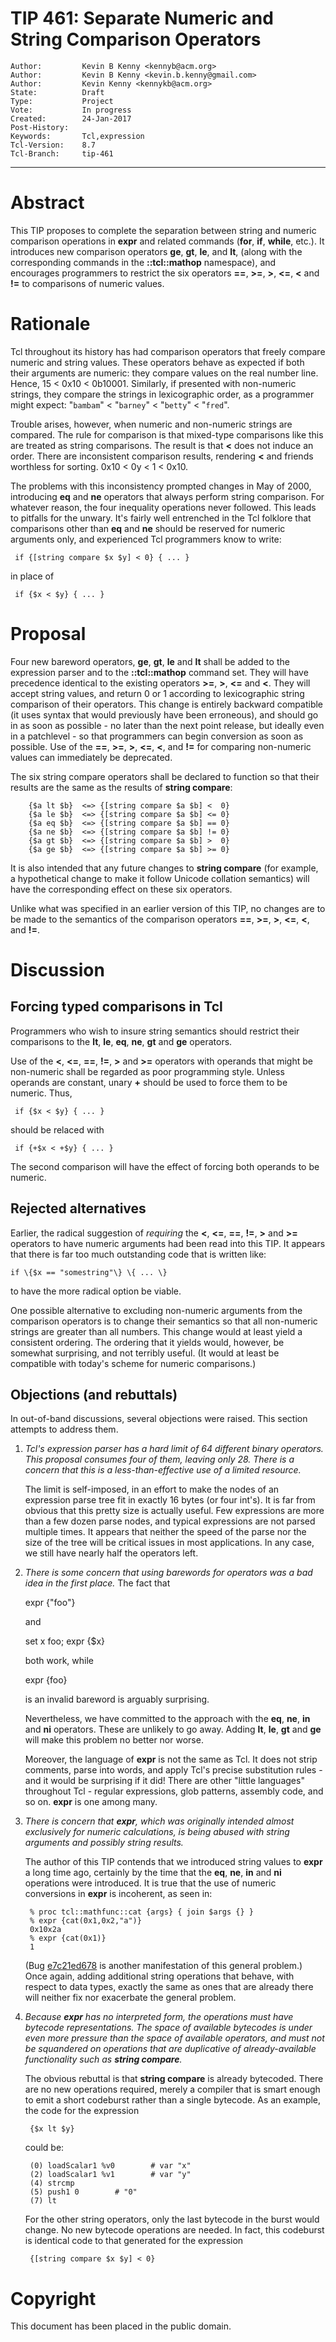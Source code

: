 # TIP 461: Separate Numeric and String Comparison Operators
	Author:         Kevin B Kenny <kennyb@acm.org>
	Author:         Kevin B Kenny <kevin.b.kenny@gmail.com>
	Author:         Kevin Kenny <kennykb@acm.org>
	State:          Draft
	Type:           Project
	Vote:           In progress
	Created:        24-Jan-2017
	Post-History:   
	Keywords:       Tcl,expression
	Tcl-Version:    8.7
	Tcl-Branch:     tip-461
-----

# Abstract

This TIP proposes to complete the separation between string and numeric
comparison operations in **expr** and related commands \(**for**, **if**,
**while**, etc.\). It introduces new comparison operators **ge**, **gt**,
**le**, and **lt**, \(along with the corresponding commands in the
**::tcl::mathop** namespace\), and encourages programmers to restrict the six
operators **==**, **>=**, **>**, **<=**, **<** and **!=** to comparisons of
numeric values.

# Rationale

Tcl throughout its history has had comparison operators that freely compare
numeric and string values. These operators behave as expected if both their
arguments are numeric: they compare values on the real number line. Hence, 15
< 0x10 < 0b10001. Similarly, if presented with non-numeric strings, they
compare the strings in lexicographic order, as a programmer might expect:
"`bambam`" < "`barney`" < "`betty`" < "`fred`".

Trouble arises, however, when numeric and non-numeric strings are compared.
The rule for comparison is that mixed-type comparisons like this are treated
as string comparisons. The result is that **<** does not induce an order.
There are inconsistent comparison results, rendering **<** and friends
worthless for sorting. 0x10 < 0y < 1 < 0x10.

The problems with this inconsistency prompted changes in May of 2000,
introducing **eq** and **ne** operators that always perform string
comparison. For whatever reason, the four inequality operations never
followed. This leads to pitfalls for the unwary. It's fairly well entrenched
in the Tcl folklore that comparisons other than **eq** and **ne** should
be reserved for numeric arguments only, and experienced Tcl programmers know
to write:

	 if {[string compare $x $y] < 0} { ... }

in place of 

	 if {$x < $y} { ... }

# Proposal

Four new bareword operators, **ge**, **gt**, **le** and
**lt** shall be added to the expression parser and to the
**::tcl::mathop** command set. They will have precedence identical to
the existing operators **>=**, **>**, **<=** and **<**. They
will accept string values, and return 0 or 1 according to lexicographic
string comparison of their operators. This change is entirely backward
compatible \(it uses syntax that would previously have been erroneous\),
and should go in as soon as possible - no later than the next point
release, but ideally even in a patchlevel - so that programmers can
begin conversion as soon as possible. Use of the **==**, **>=**,
**>**, **<=**, **<**, and **!=** for comparing non-numeric
values can immediately be deprecated.

The six string compare operators shall be declared to function so that
their results are the same as the results of **string compare**:

	    {$a lt $b}  <=> {[string compare $a $b] <  0}
	    {$a le $b}  <=> {[string compare $a $b] <= 0}
	    {$a eq $b}  <=> {[string compare $a $b] == 0}
	    {$a ne $b}  <=> {[string compare $a $b] != 0}
	    {$a gt $b}  <=> {[string compare $a $b] >  0}
	    {$a ge $b}  <=> {[string compare $a $b] >= 0}

It is also intended that any future changes to **string compare**
\(for example, a hypothetical change to make it follow Unicode collation
semantics\) will have the corresponding effect on these six operators.

Unlike what was specified in an earlier version of this TIP, no
changes are to  be made to the semantics of the comparison operators
 **==**, **>=**, **>**, **<=**, **<**, and **!=**.

# Discussion

## Forcing typed comparisons in Tcl

Programmers who wish to insure string semantics should restrict their
comparisons to the **lt**, **le**, **eq**, **ne**, **gt**
and **ge** operators.

Use of the **<**, **<=**, **==**, **!=**, **>** and **>=**
operators with operands that might be non-numeric shall be regarded
as poor programming style. Unless operands are constant, unary **\+**
should be used to force them to be numeric. Thus,

	 if {$x < $y} { ... }

should be relaced with

	 if {+$x < +$y} { ... }

The second comparison will have the effect of forcing both operands to be
numeric.

## Rejected alternatives

Earlier, the radical suggestion of _requiring_ the **<**,
**<=**, **==**, **!=**, **>** and **>=** operators to have
numeric arguments had been read into this TIP. It appears that there
is far too much outstanding code that is written like:

    if \{$x == "somestring"\} \{ ... \}

to have the more radical option be viable.

One possible alternative to excluding non-numeric arguments from the
comparison operators is to change their semantics so that all non-numeric
strings are greater than all numbers. This change would at least yield a
consistent ordering. The ordering that it yields would, however, be somewhat
surprising, and not terribly useful. \(It would at least be compatible with
today's scheme for numeric comparisons.\)

## Objections \(and rebuttals\)

In out-of-band discussions, several objections were raised. This section
attempts to address them.

   1. _Tcl's expression parser has a hard limit of 64 different binary
      operators. This proposal consumes four of them, leaving only 28. There
      is a concern that this is a less-than-effective use of a limited
      resource._

      The limit is self-imposed, in an effort to make the nodes of an
      expression parse tree fit in exactly 16 bytes \(or four int's\). It is far
      from obvious that this pretty size is actually useful. Few expressions
      are more than a few dozen parse nodes, and typical expressions are not
      parsed multiple times. It appears that neither the speed of the parse
      nor the size of the tree will be critical issues in most applications.
      In any case, we still have nearly half the operators left.

   2. _There is some concern that using barewords for operators was a bad
      idea in the first place._ The fact that

		 expr {"foo"}

      and

		 set x foo; expr {$x}

      both work, while

		 expr {foo}

      is an invalid bareword is arguably surprising.

      Nevertheless, we have committed to the approach with the **eq**,
      **ne**, **in** and **ni** operators. These are unlikely to go
      away. Adding **lt**, **le**, **gt** and **ge** will make this
      problem no better nor worse.

      Moreover, the language of **expr** is not the same as Tcl. It does not
      strip comments, parse into words, and apply Tcl's precise substitution
      rules - and it would be surprising if it did!  There are other "little
      languages" throughout Tcl - regular expressions, glob patterns, assembly
      code, and so on. **expr** is one among many.

   3. _There is concern that **expr**, which was originally intended almost
      exclusively for numeric calculations, is being abused with string
      arguments and possibly string results._

      The author of this TIP contends that we introduced string values to
      **expr** a long time ago, certainly by the time that the **eq**,
      **ne**, **in** and **ni** operations were introduced.  It is true
      that the use of numeric conversions in **expr** is incoherent, as seen
      in:

		   % proc tcl::mathfunc::cat {args} { join $args {} }
		   % expr {cat(0x1,0x2,"a")}
		   0x10x2a
		   % expr {cat(0x1)}
		   1

      \(Bug [e7c21ed678](/tcl/tktview?name=e7c21ed678) is another
      manifestation of this general problem.\) Once again, adding additional
      string operations that behave, with respect to data types, exactly the
      same as ones that are already there will neither fix nor exacerbate the
      general problem.

   4. _Because **expr** has no interpreted form, the operations must have
      bytecode representations. The space of available bytecodes is under even
      more pressure than the space of available operators, and must not be
      squandered on operations that are duplicative of already-available
      functionality such as **string compare**._

      The obvious rebuttal is that **string compare** is already bytecoded.
      There are no new operations required, merely a compiler that is smart
      enough to emit a short codeburst rather than a single bytecode. As an
      example, the code for the expression

		   {$x lt $y}

      could be:

		   (0) loadScalar1 %v0        # var "x"
		   (2) loadScalar1 %v1        # var "y"
		   (4) strcmp 
		   (5) push1 0        # "0"
		   (7) lt 

      For the other string operators, only the last bytecode in the burst
      would change.  No new bytecode operations are needed. In fact, this
      codeburst is identical code to that generated for the expression

		   {[string compare $x $y] < 0}

# Copyright

This document has been placed in the public domain.
